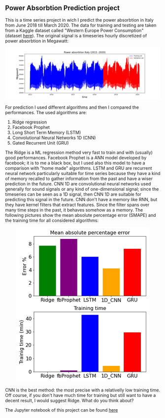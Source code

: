 
## Power Absorbtion Prediction project

This is a time series project in wich I predict the power absorbtion in Italy from June 2018 till March 2020.
The data for training and testing are taken from a Kaggle dataset called "Western Europe Power Consumption" (dataset [here](https://www.kaggle.com/francoisraucent/western-europe-power-consumption)). 
The original signal is a timeseries hourly discretized of power absorbtion in Megawatt:


<p align="center">
<img src="./images/power_absorbtion.png" hight="700", width="700">
</p>

For prediction I used different algorithms and then I compared the performances. The used algorithms are:
1) Ridge regression 
2) Facebook Prophet 
3) Long Short Term Memory (LSTM) 
4) Convolutional Neural Networks 1D (CNN) 
3) Gated Recurrent Unit (GRU) 

The Ridge is a ML regression method very fast to train and with (usually) good performances. Facebook Prophet is a ANN model 
developed by facebook; it is to me a black box, but I used also this model to have a comparison with "home made" algorithms.
LSTM and GRU are recurrent neural network particularly suitable for time series because they have a kind of memory recalled to
gather information from the past and have a wiser prediction in the future. CNN 1D are convolutional neural networks used generally for
sound signals or any kind of one-dimensional signal; since the timeseries can be seen as a 1D signal, then CNN 1D are suitable for
predicting this signal in the future. CNN don't have a memory like RNN, but they have kernel filters that extract features. Since the filter
spans over many time steps in the past, it behaves somehow as a memory. 
The following pictures show the mean absolute percentage error (SMAPE) and the training time for all considered algorithms:

<p align="center">
<img src="./images/smape_last.png" >
</p>

CNN is the best method: the most precise with a relativelly low training time. Off course, if you don't have much time for training but
still want to have a decent result, I would suggest Ridge. What do you think about? 

The Jupyter notebook of this project can be found [here](./notebooks/time_series_final_prj.ipynb)

